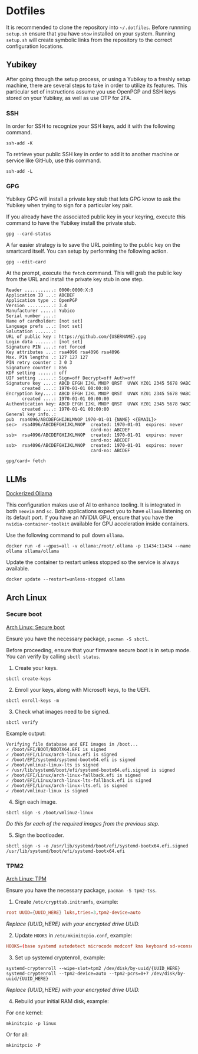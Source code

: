 # Dotfiles

It is recommended to clone the repository into `~/.dotfiles`.
Before runnning `setup.sh` ensure that you have `stow` installed on your system. Running `setup.sh` will create symbolic links from the repository to the correct configuration locations.

## Yubikey

After going through the setup process, or using a Yubikey to a freshly setup machine, there are several steps to take in order to utilize its features.
This particular set of instructions assume you use OpenPGP and SSH keys stored on your Yubikey, as well as use OTP for 2FA.

### SSH

In order for SSH to recognize your SSH keys, add it with the following command.
```console
ssh-add -K
```

To retrieve your public SSH key in order to add it to another machine or service like GitHub, use this command.
```console
ssh-add -L
```

### GPG

Yubikey GPG will install a private key stub that lets GPG know to ask the Yubikey when trying to sign for a particular key pair.

If you already have the associated public key in your keyring, execute this command to have the Yubikey install the private stub.
```console
gpg --card-status
```

A far easier strategy is to save the URL pointing to the public key on the smartcard itself. You can setup by performing the following action.
```console
gpg --edit-card
```

At the prompt, execute the `fetch` command. This will grab the public key from the URL and install the private key stub in one step.
```
Reader ...........: 0000:0000:X:0
Application ID ...: ABCDEF
Application type .: OpenPGP
Version ..........: 3.4
Manufacturer .....: Yubico
Serial number ....: 
Name of cardholder: [not set]
Language prefs ...: [not set]
Salutation .......: 
URL of public key : https://github.com/{USERNAME}.gpg
Login data .......: [not set]
Signature PIN ....: not forced
Key attributes ...: rsa4096 rsa4096 rsa4096
Max. PIN lengths .: 127 127 127
PIN retry counter : 3 0 3
Signature counter : 856
KDF setting ......: off
UIF setting ......: Sign=off Decrypt=off Auth=off
Signature key ....: ABCD EFGH IJKL MNOP QRST  UVWX YZ01 2345 5678 9ABC
      created ....: 1970-01-01 00:00:00
Encryption key....: ABCD EFGH IJKL MNOP QRST  UVWX YZ01 2345 5678 9ABC
      created ....: 1970-01-01 00:00:00
Authentication key: ABCD EFGH IJKL MNOP QRST  UVWX YZ01 2345 5678 9ABC
      created ....: 1970-01-01 00:00:00
General key info..: 
pub  rsa4096/ABCDEFGHIJKLMNOP 1970-01-01 {NAME} <{EMAIL}>
sec>  rsa4096/ABCDEFGHIJKLMNOP  created: 1970-01-01  expires: never     
                                card-no: ABCDEF
ssb>  rsa4096/ABCDEFGHIJKLMNOP  created: 1970-01-01  expires: never     
                                card-no: ABCDEF
ssb>  rsa4096/ABCDEFGHIJKLMNOP  created: 1970-01-01  expires: never     
                                card-no: ABCDEF

gpg/card> fetch
```

## LLMs
[Dockerized Ollama](https://ollama.com/blog/ollama-is-now-available-as-an-official-docker-image)

This configuration makes use of AI to enhance tooling. It is integrated in both `neovim` and `sc`. Both applications expect you to have `ollama` listening on its default port. If you have an NVIDIA GPU, ensure that you have the `nvidia-container-toolkit` available for GPU acceleration inside containers.

Use the following command to pull down `ollama`.
```console
docker run -d --gpus=all -v ollama:/root/.ollama -p 11434:11434 --name ollama ollama/ollama
```

Update the container to restart unless stopped so the service is always available.
```console
docker update --restart=unless-stopped ollama
```

## Arch Linux

### Secure boot
[Arch Linux: Secure boot](https://wiki.archlinux.org/title/Unified_Extensible_Firmware_Interface/Secure_Boot)

Ensure you have the necessary package, `pacman -S sbctl`.

Before proceeding, ensure that your firmware secure boot is in setup mode.
You can verify by calling `sbctl status`.

1. Create your keys.
```console
sbctl create-keys
```

2. Enroll your keys, along with Microsoft keys, to the UEFI.
```console
sbctl enroll-keys -m
```

3. Check what images need to be signed.
```console
sbctl verify
```

Example output:
```console
Verifying file database and EFI images in /boot...
✓ /boot/EFI/BOOT/BOOTX64.EFI is signed
✓ /boot/EFI/Linux/arch-linux.efi is signed
✓ /boot/EFI/systemd/systemd-bootx64.efi is signed
✓ /boot/vmlinuz-linux-lts is signed
✓ /usr/lib/systemd/boot/efi/systemd-bootx64.efi.signed is signed
✓ /boot/EFI/Linux/arch-linux-fallback.efi is signed
✓ /boot/EFI/Linux/arch-linux-lts-fallback.efi is signed
✓ /boot/EFI/Linux/arch-linux-lts.efi is signed
✓ /boot/vmlinuz-linux is signed
```

4. Sign each image.
```console
sbctl sign -s /boot/vmlinuz-linux
```
_Do this for each of the required images from the previous step._

5. Sign the bootloader.
```console
sbctl sign -s -o /usr/lib/systemd/boot/efi/systemd-bootx64.efi.signed /usr/lib/systemd/boot/efi/systemd-bootx64.efi
```

### TPM2
[Arch Linux: TPM](https://wiki.archlinux.org/title/Trusted_Platform_Module)

Ensure you have the necessary package, `pacman -S tpm2-tss`.

1. Create `/etc/crypttab.initramfs`, example:

```conf
root UUID={UUID_HERE} luks,tries=3,tpm2-device=auto
```
_Replace {UUID_HERE} with your encrypted drive UUID._

2. Update `HOOKS` in `/etc/mkinitcpio.conf`, example:

```conf
HOOKS=(base systemd autodetect microcode modconf kms keyboard sd-vconsole sd-encrypt block filesystems fsck)
```

3. Set up systemd cryptenroll, example:

```console
systemd-cryptenroll --wipe-slot=tpm2 /dev/disk/by-uuid/{UUID_HERE}
systemd-cryptenroll --tpm2-device=auto --tpm2-pcrs=0+7 /dev/disk/by-uuid/{UUID_HERE}
```
_Replace {UUID_HERE} with your encrypted drive UUID._

4. Rebuild your initial RAM disk, example:

For one kernel:
```
mkinitcpio -p linux
```

Or for all:
```
mkinitpcio -P
````
